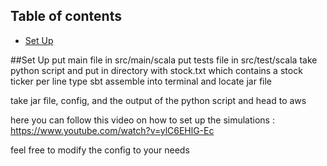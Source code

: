 ## Table of contents
* [Set Up](#Set-Up)

##Set Up
put main file in src/main/scala
put tests file in src/test/scala
take python script and put in directory with stock.txt which contains a stock ticker per line
type sbt assemble into terminal and locate jar file

take jar file, config, and the output of the python script and head to aws

here you can follow this video on how to set up the simulations : https://www.youtube.com/watch?v=ylC6EHlG-Ec

feel free to modify the config to your needs
